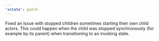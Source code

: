 ```yaml
---
'xstate': patch
---
```


Fixed an issue with stopped children sometimes starting their own child actors. This could happen when the child was stopped synchronously (for example by its parent) when transitioning to an invoking state.
